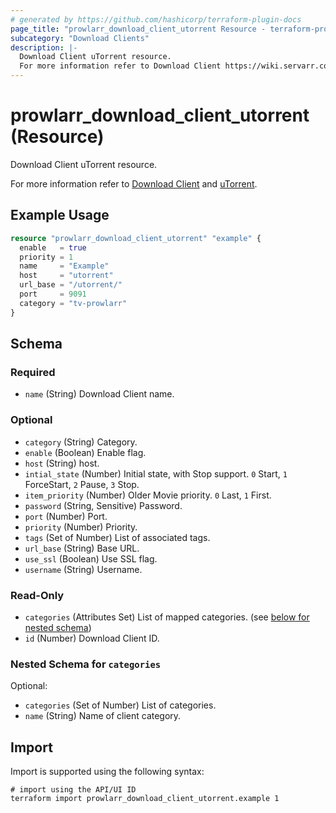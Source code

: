 ```yaml
---
# generated by https://github.com/hashicorp/terraform-plugin-docs
page_title: "prowlarr_download_client_utorrent Resource - terraform-provider-prowlarr"
subcategory: "Download Clients"
description: |-
  Download Client uTorrent resource.
  For more information refer to Download Client https://wiki.servarr.com/prowlarr/settings#download-clients and uTorrent https://wiki.servarr.com/prowlarr/supported#utorrent.
---
```


# prowlarr_download_client_utorrent (Resource)

<!-- subcategory:Download Clients -->Download Client uTorrent resource.
For more information refer to [Download Client](https://wiki.servarr.com/prowlarr/settings#download-clients) and [uTorrent](https://wiki.servarr.com/prowlarr/supported#utorrent).

## Example Usage

```terraform
resource "prowlarr_download_client_utorrent" "example" {
  enable   = true
  priority = 1
  name     = "Example"
  host     = "utorrent"
  url_base = "/utorrent/"
  port     = 9091
  category = "tv-prowlarr"
}
```

<!-- schema generated by tfplugindocs -->
## Schema

### Required

- `name` (String) Download Client name.

### Optional

- `category` (String) Category.
- `enable` (Boolean) Enable flag.
- `host` (String) host.
- `intial_state` (Number) Initial state, with Stop support. `0` Start, `1` ForceStart, `2` Pause, `3` Stop.
- `item_priority` (Number) Older Movie priority. `0` Last, `1` First.
- `password` (String, Sensitive) Password.
- `port` (Number) Port.
- `priority` (Number) Priority.
- `tags` (Set of Number) List of associated tags.
- `url_base` (String) Base URL.
- `use_ssl` (Boolean) Use SSL flag.
- `username` (String) Username.

### Read-Only

- `categories` (Attributes Set) List of mapped categories. (see [below for nested schema](#nestedatt--categories))
- `id` (Number) Download Client ID.

<a id="nestedatt--categories"></a>
### Nested Schema for `categories`

Optional:

- `categories` (Set of Number) List of categories.
- `name` (String) Name of client category.

## Import

Import is supported using the following syntax:

```shell
# import using the API/UI ID
terraform import prowlarr_download_client_utorrent.example 1
```
